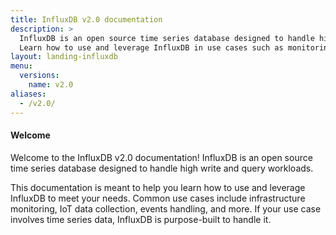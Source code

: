 ```yaml
---
title: InfluxDB v2.0 documentation
description: >
  InfluxDB is an open source time series database designed to handle high write and query loads.
  Learn how to use and leverage InfluxDB in use cases such as monitoring metrics, IoT data, and events.
layout: landing-influxdb
menu:
  versions:
    name: v2.0
aliases:
  - /v2.0/
---
```


#### Welcome
Welcome to the InfluxDB v2.0 documentation!
InfluxDB is an open source time series database designed to handle high write and query workloads.

This documentation is meant to help you learn how to use and leverage InfluxDB to meet your needs.
Common use cases include infrastructure monitoring, IoT data collection, events handling, and more.
If your use case involves time series data, InfluxDB is purpose-built to handle it.
